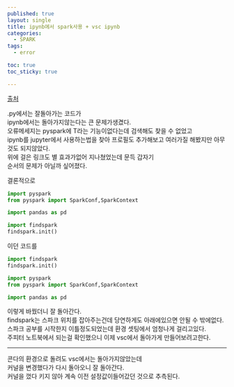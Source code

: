 ```yaml
---
published: true
layout: single
title: ipynb에서 spark사용 + vsc ipynb
categories:
  - SPARK
tags:
  - error

toc: true
toc_sticky: true

---
```

[출처](https://changhsinlee.com/install-pyspark-windows-jupyter/)

.py에서는 잘돌아가는 코드가  
ipynb에서는 돌아가지않는다는 큰 문제가생겼다.  
오류메세지는 pyspark에 T라는 기능이없다는데 검색해도 찾을 수 없었고  
ipynb를 jupyter에서 사용하는법을 찾아 프로필도 추가해보고 여러가질 해봤지만 아무것도 되지않았다.  
위에 걸은 링크도 별 효과가없어 지나쳤었는데 문득 갑자기  
순서의 문제가 아닐까 싶어졌다.  

결론적으로  
``` python
import pyspark
from pyspark import SparkConf,SparkContext

import pandas as pd

import findspark
findspark.init()
```

이던 코드를 

``` python
import findspark
findspark.init()

import pyspark
from pyspark import SparkConf,SparkContext

import pandas as pd
```

이렇게 바꿨더니 잘 돌아간다.  
findspark는 스파크 위치를 잡아주는건데 당연하게도 아래에있으면 안될 수 밖에없다.  
스파크 공부를 시작한지 이틀정도되었는데 환경 셋팅에서 엄청나게 걸리고있다.  
주피터 노트북에서 되는걸 확인했으니 이제 vsc에서 돌아가게 만들어보려고한다.

---

콘다의 환경으로 돌려도 vsc에서는 돌아가지않았는데  
커널을 변경했다가 다시 돌아오니 잘 돌아간다.  
커널을 껐다 키지 않아 계속 이전 설정값이들어갔던 것으로 추측된다.
